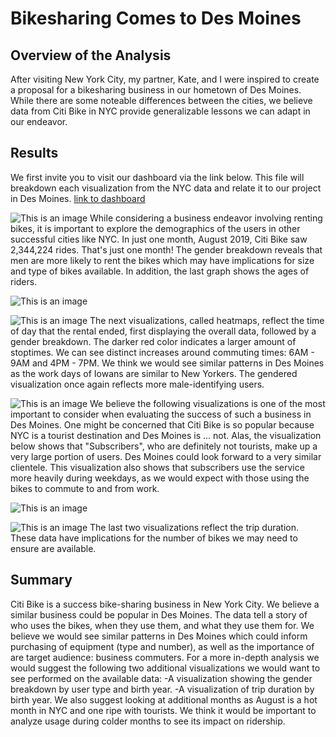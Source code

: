 # Bikesharing Comes to Des Moines

## Overview of the Analysis
After visiting New York City, my partner, Kate, and I were inspired to create a proposal for a bikesharing business in our hometown of Des Moines. While there are some noteable differences between the cities, we believe data from Citi Bike in NYC provide generalizable lessons we can adapt in our endeavor.

## Results
We first invite you to visit our dashboard via the link below. This file will breakdown each visualization from the NYC data and relate it to our project in Des Moines.
[link to dashboard](https://public.tableau.com/shared/3Y2TZYW77?:display_count=n&:origin=viz_share_link)

![This is an image](https://github.com/mmstrouth/bikesharing/blob/7039c47f4a3f329e5356eb94f1ada4072a716cd9/story1.png)
While considering a business endeavor involving renting bikes, it is important to explore the demographics of the users in other successful cities like NYC. In just one month, August 2019, Citi Bike saw 2,344,224 rides. That's just one month! The gender breakdown reveals that men are more likely to rent the bikes which may have implications for size and type of bikes available. In addition, the last graph shows the ages of riders.


![This is an image](https://github.com/mmstrouth/bikesharing/blob/7039c47f4a3f329e5356eb94f1ada4072a716cd9/story2.png)

![This is an image](https://github.com/mmstrouth/bikesharing/blob/7039c47f4a3f329e5356eb94f1ada4072a716cd9/story3.png)
The next visualizations, called heatmaps, reflect the time of day that the rental ended, first displaying the overall data, followed by a gender breakdown. The darker red color indicates a larger amount of stoptimes. We can see distinct increases around commuting times: 6AM - 9AM and 4PM - 7PM. We think we would see similar patterns in Des Moines as the work days of Iowans are similar to New Yorkers. The gendered visualization once again reflects more male-identifying users. 

![This is an image](https://github.com/mmstrouth/bikesharing/blob/7039c47f4a3f329e5356eb94f1ada4072a716cd9/story4.png)
We believe the following visualizations is one of the most important to consider when evaluating the success of such a business in Des Moines. One might be concerned that Citi Bike is so popular because NYC is a tourist destination and Des Moines is ... not. Alas, the visualization below shows that "Subscribers", who are definitely not tourists, make up a very large portion of users. Des Moines could look forward to a very similar clientele. This visualization also shows that subscribers use the service more heavily during weekdays, as we would expect with those using the bikes to commute to and from work.


![This is an image](https://github.com/mmstrouth/bikesharing/blob/7039c47f4a3f329e5356eb94f1ada4072a716cd9/story6.png)

![This is an image](https://github.com/mmstrouth/bikesharing/blob/7039c47f4a3f329e5356eb94f1ada4072a716cd9/story5.png)
The last two visualizations reflect the trip duration. These data have implications for the number of bikes we may need to ensure are available.

## Summary
Citi Bike is a success bike-sharing business in New York City. We believe a similar business could be popular in Des Moines. The data tell a story of who uses the bikes, when they use them, and what they use them for. We believe we would see similar patterns in Des Moines which could inform purchasing of equipment (type and number), as well as the importance of are target audience: business commuters. 
For a more in-depth analysis we would suggest the following two additional visualizations we would want to see performed on the available data:
-A visualization showing the gender breakdown by user type and birth year.
-A visualization of trip duration by birth year. 
We also suggest looking at additional months as August is a hot month in NYC and one ripe with tourists. We think it would be important to analyze usage during colder months to see its impact on ridership.

